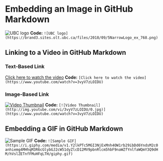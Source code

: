 # Embedding an Image in GitHub Markdown
![UBC logo](https://brand3.sites.olt.ubc.ca/files/2018/09/5NarrowLogo_ex_768.png)
**Code:**
``![UBC logo](https://brand3.sites.olt.ubc.ca/files/2018/09/5NarrowLogo_ex_768.png)``
## Linking to a Video in GitHub Markdown
### Text-Based Link
[Click here to watch the video](https://www.youtube.com/watch?v=3vyV7zLOIDU)
**Code:**
``[Click here to watch the video](https://www.youtube.com/watch?v=3vyV7zLOIDU)``
### Image-Based Link
[![Video Thumbnail](http://img.youtube.com/vi/3vyV7zLOIDU/0.jpg)](https://www.youtube.com/watch?v=3vyV7zLOIDU)
**Code:**
``[![Video Thumbnail](http://img.youtube.com/vi/3vyV7zLOIDU/0.jpg)](https://www.youtube.com/watch?v=3vyV7zLOIDU)``
## Embedding a GIF in GitHub Markdown
![Sample GIF](https://i.giphy.com/media/v1.Y2lkPTc5MGI3NjExMnh4OW1rb29ibDd6YndsM2c0anhiemg4MHhqM3R6cGlybGJ2cW51dyZlcD12MV9pbnRlcm5hbF9naWZfYnlfaWQmY3Q9dHM/hVslZETnfFMuHFqLTH/giphy.gif)
**Code:**
``![Sample GIF](https://i.giphy.com/media/v1.Y2lkPTc5MGI3NjExMnh4OW1rb29ibDd6YndsM2c0anhiemg4MHhqM3R6cGlybGJ2cW51dyZlcD12MV9pbnRlcm5hbF9naWZfYnlfaWQmY3Q9dHM/hVslZETnfFMuHFqLTH/giphy.gif)``